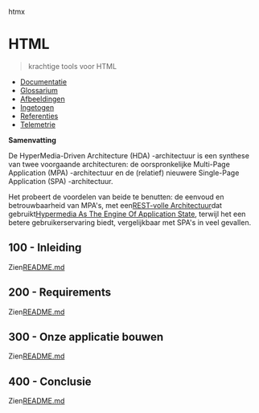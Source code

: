 htmx

# HTML

> krachtige tools voor HTML

-   [Documentatie](./DOCUMENTATION.md)
-   [Glossarium](./GLOSSARY.md)
-   [Afbeeldingen](./IMAGES.md)
-   [Ingetogen](./PODMAN.md)
-   [Referenties](./REFERENCES.md)
-   [Telemetrie](./TELEMETRY.md)

**Samenvatting**

De HyperMedia-Driven Architecture (HDA) -architectuur is een synthese van twee voorgaande architecturen: de oorspronkelijke Multi-Page Application (MPA) -architectuur en de (relatief) nieuwere Single-Page Application (SPA) -architectuur.

Het probeert de voordelen van beide te benutten: de eenvoud en betrouwbaarheid van MPA's, met een[REST-volle Architectuur](https://developer.mozilla.org/en-US/docs/Glossary/REST)dat gebruikt[Hypermedia As The Engine Of Application State](https://htmx.org/essays/hateoas/), terwijl het een betere gebruikerservaring biedt, vergelijkbaar met SPA's in veel gevallen.

## 100 - Inleiding

Zien[README.md](./100/README.md)

## 200 - Requirements

Zien[README.md](./200/README.md)

## 300 - Onze applicatie bouwen

Zien[README.md](./300/README.md)

## 400 - Conclusie

Zien[README.md](./400/README.md)
